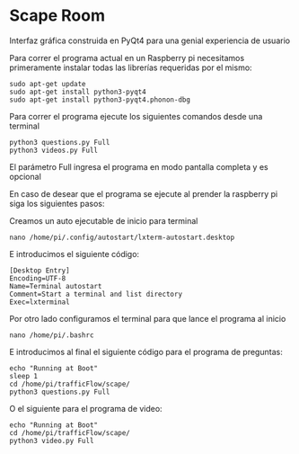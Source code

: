 # Scape Room
Interfaz gráfica construida en PyQt4 para una genial experiencia de usuario

Para correr el programa actual en un Raspberry pi necesitamos primeramente instalar todas las librerías requeridas por el mismo:

```
sudo apt-get update
sudo apt-get install python3-pyqt4
sudo apt-get install python3-pyqt4.phonon-dbg
```

Para correr el programa ejecute los siguientes comandos desde una terminal


```
python3 questions.py Full
python3 videos.py Full
```

El parámetro Full ingresa el programa en modo pantalla completa y es opcional

En caso de desear que el programa se ejecute al prender la raspberry pi siga los siguientes pasos:

Creamos un auto ejecutable de inicio para terminal
```
nano /home/pi/.config/autostart/lxterm-autostart.desktop
```

E introducimos el siguiente código:

```
[Desktop Entry]
Encoding=UTF-8
Name=Terminal autostart
Comment=Start a terminal and list directory
Exec=lxterminal
```

Por otro lado configuramos el terminal para que lance el programa al inicio

```
nano /home/pi/.bashrc 
```

E introducimos al final el siguiente código para el programa de preguntas:

```
echo "Running at Boot"
sleep 1
cd /home/pi/trafficFlow/scape/
python3 questions.py Full
```

O el siguiente para el programa de video:

```
echo "Running at Boot"
cd /home/pi/trafficFlow/scape/
python3 video.py Full
```

